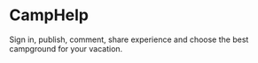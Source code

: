 # CampHelp

Sign in, publish, comment, share experience and choose the best campground for your vacation.